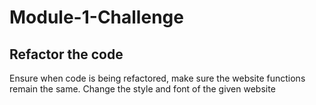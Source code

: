 # Module-1-Challenge

## Refactor the code
Ensure when code is being refactored, make sure the website functions remain the same. 
Change the style and font of the given website



